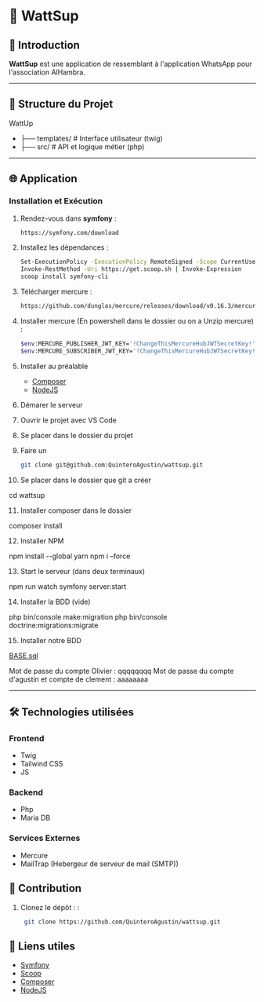# 🤙 WattSup

## 🚀 Introduction

**WattSup** est une application de ressemblant à l'application WhatsApp pour l'association AlHambra.

---

## 📂 Structure du Projet

WattUp
* ├── templates/ # Interface utilisateur (twig) 
* ├── src/ # API et logique métier (php) 

---

## 🌐 Application

### **Installation et Exécution**

1. Rendez-vous dans **symfony** :
   ```bash
   https://symfony.com/download

2. Installez les dépendances :
   ```bash
   Set-ExecutionPolicy -ExecutionPolicy RemoteSigned -Scope CurrentUser
   Invoke-RestMethod -Uri https://get.scoop.sh | Invoke-Expression
   scoop install symfony-cli

3. Télécharger mercure :
   ```bash
   https://github.com/dunglas/mercure/releases/download/v0.16.3/mercure_Windows_x86_64.zip

4. Installer mercure (En powershell dans le dossier ou on a Unzip mercure) :
   ```bash
   $env:MERCURE_PUBLISHER_JWT_KEY='!ChangeThisMercureHubJWTSecretKey!'; 
   $env:MERCURE_SUBSCRIBER_JWT_KEY='!ChangeThisMercureHubJWTSecretKey!'; .\mercure.exe run --config dev.Caddyfile

5. Installer au préalable
   - [Composer](https://getcomposer.org/download/)
   - [NodeJS](https://nodejs.org/en/download/package-manager/current)

6. Démarer le serveur

7. Ouvrir le projet avec VS Code

8. Se placer dans le dossier du projet

9. Faire un 
   ```bash
   git clone git@github.com:QuinteroAgustin/wattsup.git

10. Se placer dans le dossier que git a créer

cd wattsup

11. Installer composer dans le dossier

composer install

12. Installer NPM

npm install --global yarn
npm i –force

13. Start le serveur (dans deux terminaux)

npm run watch
symfony server:start

14. Installer la BDD (vide)

php bin/console make:migration
php bin/console doctrine:migrations:migrate

15. Installer notre BDD

[BASE.sql](https://github.com/QuinteroAgustin/wattsup/blob/master/bdd/base.sql)

Mot de passe du compte Olivier : qqqqqqqq
Mot de passe du compte d'agustin et compte de clement : aaaaaaaa

---

## 🛠️ Technologies utilisées

### **Frontend**

* Twig
* Tailwind CSS
* JS

### **Backend**

* Php
* Maria DB

### **Services Externes**

* Mercure
* MailTrap (Hebergeur de serveur de mail (SMTP))

## 🌟 Contribution

1. Clonez le dépôt : :
   ```bash
    git clone https://github.com/QuinteroAgustin/wattsup.git


## 🔗 Liens utiles
- [Symfony](https://symfony.com/download)
- [Scoop](https://scoop.sh/)
- [Composer](https://getcomposer.org/download/)
- [NodeJS](https://nodejs.org/en/download/package-manager/current)
